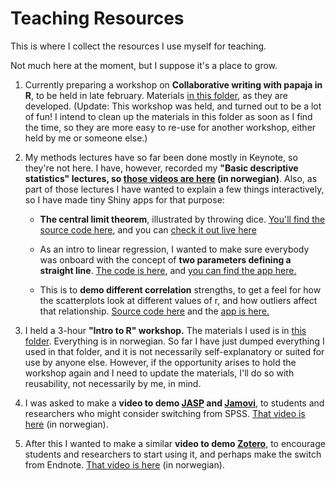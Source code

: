 # Teaching Resources

This is where I collect the resources I use myself for teaching.

Not much here at the moment, but I suppose it's a place to grow.

1. Currently preparing a workshop on **Collaborative writing with papaja in R**, to be held in late february. Materials [in this folder](/papaja_workshop), as they are developed. (Update: This workshop was held, and turned out to be a lot of fun! I intend to clean up the materials in this folder as soon as I find the time, so they are more easy to re-use for another workshop, either held by me or someone else.)  

1. My methods lectures have so far been done mostly in Keynote, so they're not here. I have, however, recorded my **"Basic descriptive statistics" lectures, so [those videos are here](https://vimeo.com/showcase/7844978) (in norwegian)**. Also, as part of those lectures I have wanted to explain a few things interactively, so I have made tiny Shiny apps for that purpose:  

    - **The central limit theorem**, illustrated by throwing dice. [You'll find the source code here](/Demo-Sentralgrenseteoremet), and you can [check it out live here](https://hsorlie.shinyapps.io/Demo-Sentralgrenseteoremet/)  
        
    - As an intro to linear regression, I wanted to make sure everybody was onboard with the concept of **two parameters defining a straight line**. [The code is here](/Aline), and [you can find the app here.](https://hsorlie.shinyapps.io/Aline/)  
    
    - This is to **demo different correlation** strengths, to get a feel for how the scatterplots look at different values of r, and how outliers affect that relationship. [Source code here](/correlation_demo) and the [app is here.](https://hsorlie.shinyapps.io/correlation_demo/)
        
2. I held a 3-hour **"Intro to R" workshop.** The materials I used is in [this folder](/intro_to_R). Everything is in norwegian. So far I have just dumped everything I used in that folder, and it is not necessarily self-explanatory or suited for use by anyone else. However, if the opportunity arises to hold the workshop again and I need to update the materials, I'll do so with reusability, not necessarily by me, in mind.  

3. I was asked to make a **video to demo [JASP](https://jasp-stats.org) and [Jamovi](https://www.jamovi.org)**, to students and researchers who might consider switching from SPSS. [That video is here](https://vimeo.com/473223327) (in norwegian).

4. After this I wanted to make a similar **video to demo [Zotero](https://www.zotero.org)**, to encourage students and researchers to start using it, and perhaps make the switch from Endnote. [That video is here](https://vimeo.com/472030108) (in norwegian).